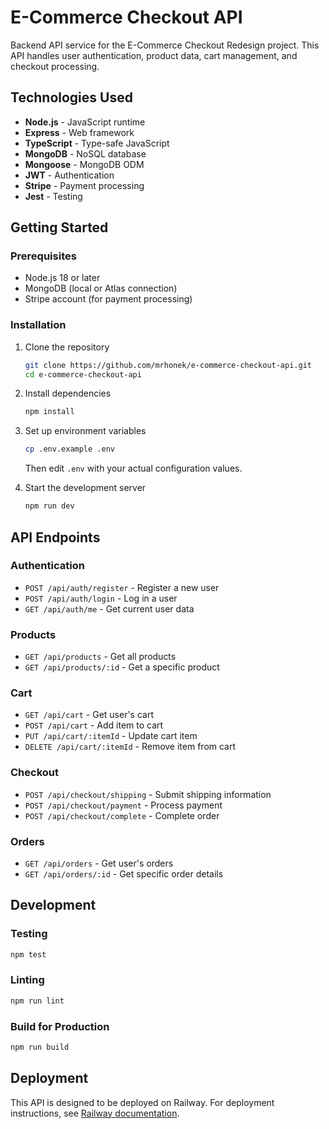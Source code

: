 # E-Commerce Checkout API

Backend API service for the E-Commerce Checkout Redesign project. This API handles user authentication, product data, cart management, and checkout processing.

## Technologies Used

- **Node.js** - JavaScript runtime
- **Express** - Web framework
- **TypeScript** - Type-safe JavaScript
- **MongoDB** - NoSQL database
- **Mongoose** - MongoDB ODM
- **JWT** - Authentication
- **Stripe** - Payment processing
- **Jest** - Testing

## Getting Started

### Prerequisites

- Node.js 18 or later
- MongoDB (local or Atlas connection)
- Stripe account (for payment processing)

### Installation

1. Clone the repository
   ```bash
   git clone https://github.com/mrhonek/e-commerce-checkout-api.git
   cd e-commerce-checkout-api
   ```

2. Install dependencies
   ```bash
   npm install
   ```

3. Set up environment variables
   ```bash
   cp .env.example .env
   ```
   Then edit `.env` with your actual configuration values.

4. Start the development server
   ```bash
   npm run dev
   ```

## API Endpoints

### Authentication
- `POST /api/auth/register` - Register a new user
- `POST /api/auth/login` - Log in a user
- `GET /api/auth/me` - Get current user data

### Products
- `GET /api/products` - Get all products
- `GET /api/products/:id` - Get a specific product

### Cart
- `GET /api/cart` - Get user's cart
- `POST /api/cart` - Add item to cart
- `PUT /api/cart/:itemId` - Update cart item
- `DELETE /api/cart/:itemId` - Remove item from cart

### Checkout
- `POST /api/checkout/shipping` - Submit shipping information
- `POST /api/checkout/payment` - Process payment
- `POST /api/checkout/complete` - Complete order

### Orders
- `GET /api/orders` - Get user's orders
- `GET /api/orders/:id` - Get specific order details

## Development

### Testing
```bash
npm test
```

### Linting
```bash
npm run lint
```

### Build for Production
```bash
npm run build
```

## Deployment

This API is designed to be deployed on Railway. For deployment instructions, see [Railway documentation](https://docs.railway.app/).
